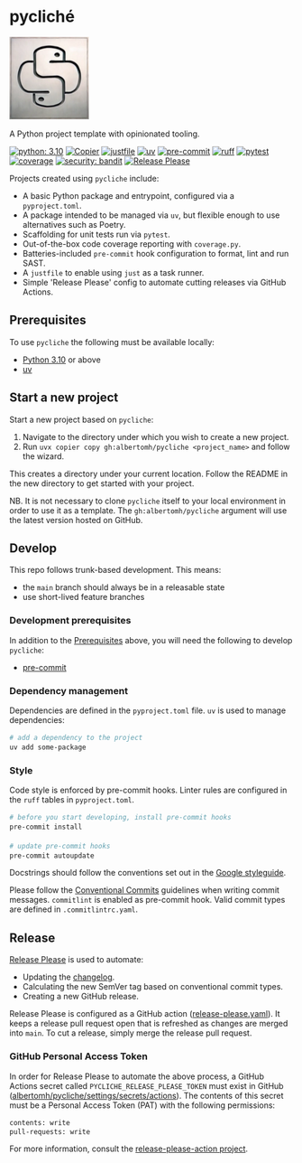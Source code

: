 # pycliché

![pycliche logo](docs/pycliche-logo-sm.webp "pycliche logo - a printing plate embossed with the Python logo")

A Python project template with opinionated tooling.

[![python: 3.10](https://img.shields.io/badge/>=3.10-4584b6?logo=python&logoColor=ffde57)](https://docs.python.org/3.10/whatsnew/3.10.html)
[![Copier](https://img.shields.io/endpoint?url=https://raw.githubusercontent.com/albertomh/pycliche/main/docs/copier-badge.json)](https://github.com/copier-org/copier)
[![justfile](https://img.shields.io/badge/🤖_justfile-EFF1F3)](https://github.com/casey/just)
[![uv](https://img.shields.io/endpoint?url=https://raw.githubusercontent.com/astral-sh/uv/main/assets/badge/v0.json&labelColor=261230&color=de60e9)](https://github.com/astral-sh/uv)
[![pre-commit](https://img.shields.io/badge/pre--commit-FAB040?logo=pre-commit&logoColor=1f2d23)](https://github.com/pre-commit/pre-commit)
[![ruff](https://img.shields.io/endpoint?url=https://raw.githubusercontent.com/astral-sh/ruff/main/assets/badge/v2.json&labelColor=261230&color=d8ff64)](https://github.com/astral-sh/ruff)
[![pytest](https://img.shields.io/badge/pytest-0A9EDC?logo=pytest&logoColor=white)](https://github.com/pytest-dev/pytest)
[![coverage](https://img.shields.io/badge/😴_coverage-59aabd)](https://coverage.readthedocs.io/)
[![security: bandit](https://img.shields.io/badge/security-bandit-yellow.svg)](https://github.com/PyCQA/bandit)
[![Release Please](https://img.shields.io/badge/📦_Release_Please-6C97BB)](https://github.com/googleapis/release-please)

Projects created using `pycliche` include:

- A basic Python package and entrypoint, configured via a `pyproject.toml`.
- A package intended to be managed via `uv`, but flexible enough to use alternatives such as Poetry.
- Scaffolding for unit tests run via `pytest`.
- Out-of-the-box code coverage reporting with `coverage.py`.
- Batteries-included `pre-commit` hook configuration to format, lint and run SAST.
- A `justfile` to enable using `just` as a task runner.
- Simple 'Release Please' config to automate cutting releases via GitHub Actions.

## Prerequisites

To use `pycliche` the following must be available locally:

- [Python 3.10](https://docs.python.org/3.10/) or above
- [uv](https://docs.astral.sh/uv/)

## Start a new project

Start a new project based on `pycliche`:

1. Navigate to the directory under which you wish to create a new project.
1. Run `uvx copier copy gh:albertomh/pycliche <project_name>` and follow the wizard.

This creates a directory under your current location. Follow the README in
the new directory to get started with your project.

NB. It is not necessary to clone `pycliche` itself to your local environment
in order to use it as a template. The `gh:albertomh/pycliche` argument
will use the latest version hosted on GitHub.

## Develop

This repo follows trunk-based development. This means:

- the `main` branch should always be in a releasable state
- use short-lived feature branches

### Development prerequisites

In addition to the [Prerequisites](#prerequisites) above, you will need the
following to develop `pycliche`:

- [pre-commit](https://pre-commit.com/)

### Dependency management

Dependencies are defined in the `pyproject.toml` file. `uv` is used to manage
dependencies:

```sh
# add a dependency to the project
uv add some-package
```

### Style

Code style is enforced by pre-commit hooks. Linter rules are configured in the `ruff`
tables in `pyproject.toml`.

```sh
# before you start developing, install pre-commit hooks
pre-commit install

# update pre-commit hooks
pre-commit autoupdate
```

Docstrings should follow the conventions set out in the [Google styleguide](https://google.github.io/styleguide/pyguide.html#38-comments-and-docstrings).

Please follow the [Conventional Commits](https://www.conventionalcommits.org/en/v1.0.0/)
guidelines when writing commit messages. `commitlint` is enabled as
pre-commit hook. Valid commit types are defined in `.commitlintrc.yaml`.

## Release

[Release Please](https://github.com/googleapis/release-please) is used to automate:

- Updating the [changelog](CHANGELOG.md).
- Calculating the new SemVer tag based on conventional commit types.
- Creating a new GitHub release.

Release Please is configured as a GitHub action ([release-please.yaml](.github/workflows/release-please.yaml)).
It keeps a release pull request open that is refreshed as changes are merged into `main`.
To cut a release, simply merge the release pull request.

### GitHub Personal Access Token

In order for Release Please to automate the above process, a GitHub Actions secret called
`PYCLICHE_RELEASE_PLEASE_TOKEN` must exist in GitHub ([albertomh/pycliche/settings/secrets/actions](albertomh/pycliche/settings/secrets/actions)).
The contents of this secret must be a Personal Access Token (PAT) with the following permissions:

```text
contents: write
pull-requests: write
```

For more information, consult the [release-please-action project](https://github.com/googleapis/release-please-action).
